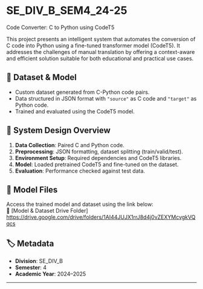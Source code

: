 # SE_DIV_B_SEM4_24-25
  Code Converter: C to Python using CodeT5

This project presents an intelligent system that automates the conversion of C code into Python using a fine-tuned transformer model (CodeT5). It addresses the challenges of manual translation by offering a context-aware and efficient solution suitable for both educational and practical use cases.

## 📂 Dataset & Model

- Custom dataset generated from C-Python code pairs.
- Data structured in JSON format with `"source"` as C code and `"target"` as Python code.
- Trained and evaluated using the CodeT5 model.

## 🧠 System Design Overview

1. **Data Collection**: Paired C and Python code.
2. **Preprocessing**: JSON formatting, dataset splitting (train/valid/test).
3. **Environment Setup**: Required dependencies and CodeT5 libraries.
4. **Model**: Loaded pretrained CodeT5 and fine-tuned on the dataset.
5. **Evaluation**: Performance checked against test data.

## 🔗 Model Files

Access the trained model and dataset using the link below:  
🔗 [Model & Dataset Drive Folder]
https://drive.google.com/drive/folders/1AI44JUJX1rrJ8d4j0vZEXYMcvgkVQqcs

## 🏷️ Metadata

- **Division**: SE_DIV_B
- **Semester**: 4  
- **Academic Year**: 2024–2025

---

